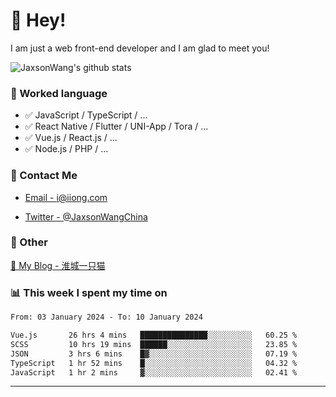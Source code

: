 # 👋 Hey!

I am just a web front-end developer and I am glad to meet you!

![JaxsonWang's github stats](https://github-readme-stats.vercel.app/api?username=JaxsonWang&&show_icons=true&&title_color=1abc9c&&icon_color=1abc9c)


### 📝 Worked language

- ✅ JavaScript / TypeScript / ...
- ✅ React Native / Flutter / UNI-App / Tora / ...
- ✅ Vue.js / React.js / ...
- ✅ Node.js / PHP / ...

### 📮 Contact Me

- [Email - i@iiong.com](mailto:i@iiong.com)

- [Twitter - @JaxsonWangChina](https://twitter.com/JaxsonWangChina)

### 🤪 Other

[📌 My Blog - 淮城一只猫](https://iiong.com)

### 📊 This week I spent my time on

<!--START_SECTION:waka-->

```txt
From: 03 January 2024 - To: 10 January 2024

Vue.js       26 hrs 4 mins   ███████████████░░░░░░░░░░   60.25 %
SCSS         10 hrs 19 mins  ██████░░░░░░░░░░░░░░░░░░░   23.85 %
JSON         3 hrs 6 mins    █▓░░░░░░░░░░░░░░░░░░░░░░░   07.19 %
TypeScript   1 hr 52 mins    █░░░░░░░░░░░░░░░░░░░░░░░░   04.32 %
JavaScript   1 hr 2 mins     ▓░░░░░░░░░░░░░░░░░░░░░░░░   02.41 %
```

<!--END_SECTION:waka-->

---
